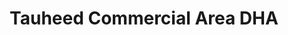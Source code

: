 ---
title: "Tauheed Commercial Area DHA"
url: /karachi/tauheed-commercial-area-dha/
shop: Autoteile
---